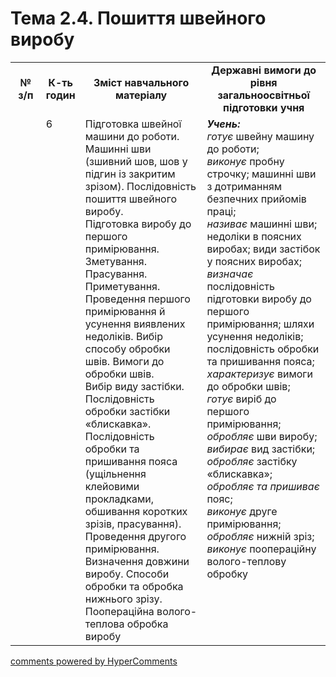 <div id="hypercomments_widget" class="js-hypercomments-widget invisible"></div>

# Тема 2.4.  Пошиття швейного виробу

<table>
  <tr>
    <td width="10%" align="center"><b>№ з/п</b></td>
    <td width="10%" align="center"><b>К-ть годин</b></td>
    <td width="40%" align="center"><b>Зміст навчального матеріалу</b></td>
    <td width="40%" align="center"><b>Державні вимоги до рівня загальноосвітньої підготовки учня</b></td>
  </tr>
  <tr>
<td width="10%" style="vertical-align:top !important;"></td>
<td width="10%" style="vertical-align:top !important;">6</td>
    <td width="40%" style="vertical-align:top !important;">
Підготовка швейної машини до роботи. <br>
Машинні шви (зшивний шов, шов у підгин із закритим зрізом). Послідовність пошиття швейного виробу.<br>
Підготовка виробу до першого примірювання. Зметування. Прасування. Приметування.<br>
Проведення першого примірювання й усунення виявлених недоліків. Вибір способу обробки швів. Вимоги до обробки швів.<br>
Вибір виду застібки. Послідовність обробки застібки «блискавка».<br>
Послідовність обробки та пришивання пояса (ущільнення клейовими прокладками, обшивання коротких зрізів, прасування).<br> 
Проведення другого примірювання. Визначення довжини виробу. Способи обробки та обробка нижнього зрізу. Поопераційна волого-теплова обробка виробу
</td>
    <td width="40%" style="vertical-align:top !important;">
<i><b>Учень:</b></i><br>
<i>готує</i> швейну машину до роботи;<br>
<i>виконує</i> пробну строчку; машинні шви з дотриманням безпечних прийомів праці;<br> 
<i>називає</i> машинні шви; недоліки в поясних виробах; види застібок у поясних виробах;<br>
<i>визначає</i> послідовність підготовки виробу до першого примірювання; шляхи усунення недоліків; послідовність обробки та пришивання пояса;<br>
<i>характеризує</i> вимоги до обробки швів;<br>
<i>готує</i> виріб до першого примірювання;<br>
<i>обробляє</i> шви виробу; <i>вибирає</i> вид застібки;<br>
<i>обробляє</i> застібку «блискавка»;<br>
<i>обробляє та пришиває</i> пояс; <br>
<i>виконує</i> друге примірювання;<br>
<i>обробляє</i> нижній зріз;<br>
<i>виконує</i> поопераційну  волого-теплову обробку
</td>
  </tr>
</table>

<div class="js-hypercomments-container">
<a href="http://hypercomments.com" class="hc-link" title="comments widget">comments powered by HyperComments</a>
</div>